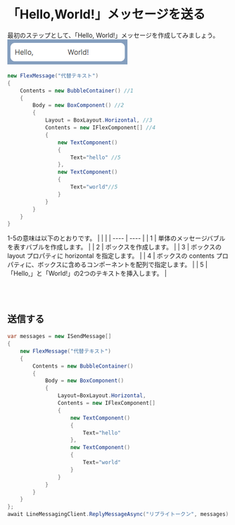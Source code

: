 # 「Hello,World!」メッセージを送る
最初のステップとして、「Hello, World!」メッセージを作成してみましょう。  
![HelloWorld!](img/Flex_1.png)
```cs
new FlexMessage("代替テキスト")
{
    Contents = new BubbleContainer() //1
    {
        Body = new BoxComponent() //2
        {
            Layout = BoxLayout.Horizontal, //3
            Contents = new IFlexComponent[] //4
            {
                new TextComponent()
                {
                    Text="hello" //5
                },
                new TextComponent()
                {
                    Text="world"//5
                }
            }
        }
    }
}
```
1-5の意味は以下のとおりです。
|    |    |
| ---- | ---- |
|  1  |  単体のメッセージバブルを表すバブルを作成します。  |
|  2  |  ボックスを作成します。  |
|  3  |  ボックスの layout プロパティに horizontal を指定します。  |
|  4  |  ボックスの contents プロパティに、ボックスに含めるコンポーネントを配列で指定します。  |
|  5  |  「Hello,」と「World!」の2つのテキストを挿入します。  |

<br>
<br>

## 送信する
```cs
var messages = new ISendMessage[]
{
    new FlexMessage("代替テキスト")
    {
        Contents = new BubbleContainer()
        {
            Body = new BoxComponent()
            {
                Layout=BoxLayout.Horizontal,
                Contents = new IFlexComponent[]
                {
                    new TextComponent()
                    {
                        Text="hello"
                    },
                    new TextComponent()
                    {
                        Text="world"
                    }
                }
            }
        }
    }
};
await LineMessagingClient.ReplyMessageAsync("リプライトークン", messages);
```